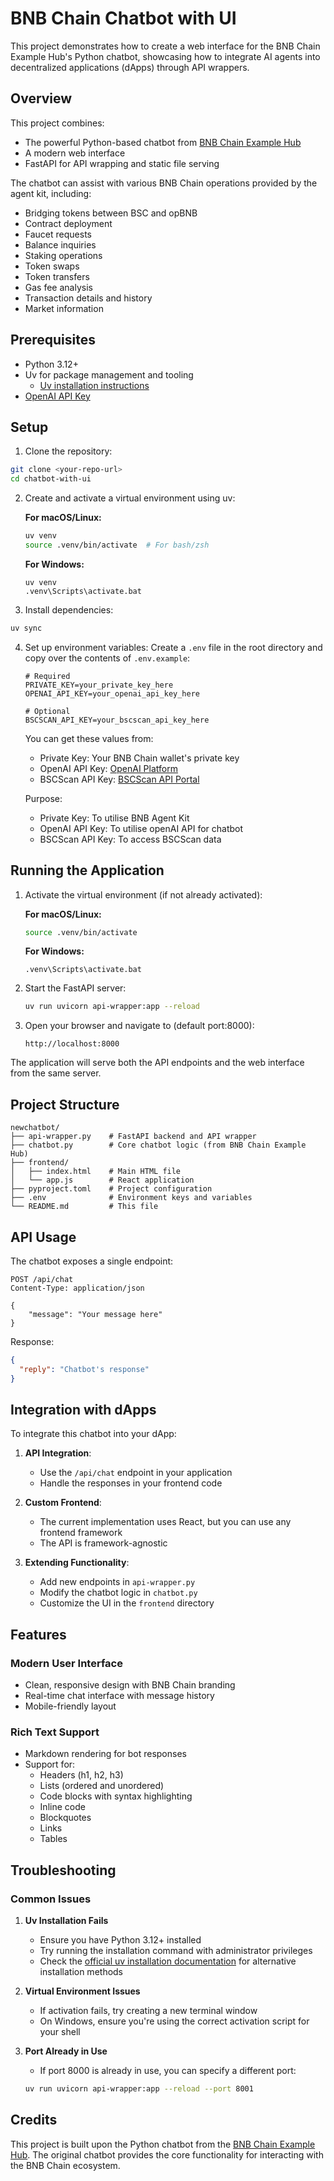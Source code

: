 # BNB Chain Chatbot with UI

This project demonstrates how to create a web interface for the BNB Chain Example Hub's Python chatbot, showcasing how to integrate AI agents into decentralized applications (dApps) through API wrappers.

## Overview

This project combines:

- The powerful Python-based chatbot from [BNB Chain Example Hub](https://github.com/bnb-chain/example-hub)
- A modern web interface
- FastAPI for API wrapping and static file serving

The chatbot can assist with various BNB Chain operations provided by the agent kit, including:

- Bridging tokens between BSC and opBNB
- Contract deployment
- Faucet requests
- Balance inquiries
- Staking operations
- Token swaps
- Token transfers
- Gas fee analysis
- Transaction details and history
- Market information

## Prerequisites

- Python 3.12+
- Uv for package management and tooling
  - [Uv installation instructions](https://docs.astral.sh/uv/getting-started/installation/)
- [OpenAI API Key](https://platform.openai.com/docs/quickstart#create-and-export-an-api-key)


## Setup

1. Clone the repository:

```bash
git clone <your-repo-url>
cd chatbot-with-ui
```

2. Create and activate a virtual environment using uv:

   **For macOS/Linux:**

   ```bash
   uv venv
   source .venv/bin/activate  # For bash/zsh
   ```

   **For Windows:**

   ```batch
   uv venv
   .venv\Scripts\activate.bat
   ```

3. Install dependencies:

```bash
uv sync
```

4. Set up environment variables:
   Create a `.env` file in the root directory and copy over the contents of `.env.example`:

   ```env
   # Required
   PRIVATE_KEY=your_private_key_here
   OPENAI_API_KEY=your_openai_api_key_here

   # Optional
   BSCSCAN_API_KEY=your_bscscan_api_key_here
   ```

   You can get these values from:

   - Private Key: Your BNB Chain wallet's private key
   - OpenAI API Key: [OpenAI Platform](https://platform.openai.com/api-keys)
   - BSCScan API Key: [BSCScan API Portal](https://bscscan.com/apidashboard)

   Purpose:

   - Private Key: To utilise BNB Agent Kit 
   - OpenAI API Key: To utilise openAI API for chatbot
   - BSCScan API Key: To access BSCScan data

## Running the Application

1. Activate the virtual environment (if not already activated):

   **For macOS/Linux:**

   ```bash
   source .venv/bin/activate
   ```

   **For Windows:**

   ```batch
   .venv\Scripts\activate.bat
   ```

2. Start the FastAPI server:

   ```bash
   uv run uvicorn api-wrapper:app --reload
   ```

3. Open your browser and navigate to (default port:8000):
   ```
   http://localhost:8000
   ```

The application will serve both the API endpoints and the web interface from the same server.

## Project Structure

```
newchatbot/
├── api-wrapper.py    # FastAPI backend and API wrapper
├── chatbot.py        # Core chatbot logic (from BNB Chain Example Hub)
├── frontend/
│   ├── index.html    # Main HTML file
│   └── app.js        # React application
├── pyproject.toml    # Project configuration
├── .env              # Environment keys and variables
└── README.md         # This file

```

## API Usage

The chatbot exposes a single endpoint:

```http
POST /api/chat
Content-Type: application/json

{
    "message": "Your message here"
}
```

Response:

```json
{
  "reply": "Chatbot's response"
}
```

## Integration with dApps

To integrate this chatbot into your dApp:

1. **API Integration**:

   - Use the `/api/chat` endpoint in your application
   - Handle the responses in your frontend code

2. **Custom Frontend**:

   - The current implementation uses React, but you can use any frontend framework
   - The API is framework-agnostic

3. **Extending Functionality**:
   - Add new endpoints in `api-wrapper.py`
   - Modify the chatbot logic in `chatbot.py`
   - Customize the UI in the `frontend` directory

## Features

### Modern User Interface

- Clean, responsive design with BNB Chain branding
- Real-time chat interface with message history
- Mobile-friendly layout

### Rich Text Support

- Markdown rendering for bot responses
- Support for:
  - Headers (h1, h2, h3)
  - Lists (ordered and unordered)
  - Code blocks with syntax highlighting
  - Inline code
  - Blockquotes
  - Links
  - Tables

## Troubleshooting

### Common Issues

1. **Uv Installation Fails**

   - Ensure you have Python 3.12+ installed
   - Try running the installation command with administrator privileges
   - Check the [official uv installation documentation](https://docs.astral.sh/uv/getting-started/installation/) for alternative installation methods

2. **Virtual Environment Issues**

   - If activation fails, try creating a new terminal window
   - On Windows, ensure you're using the correct activation script for your shell

3. **Port Already in Use**
   - If port 8000 is already in use, you can specify a different port:
   ```bash
   uv run uvicorn api-wrapper:app --reload --port 8001
   ```

## Credits

This project is built upon the Python chatbot from the [BNB Chain Example Hub](https://github.com/bnb-chain/example-hub). The original chatbot provides the core functionality for interacting with the BNB Chain ecosystem.

